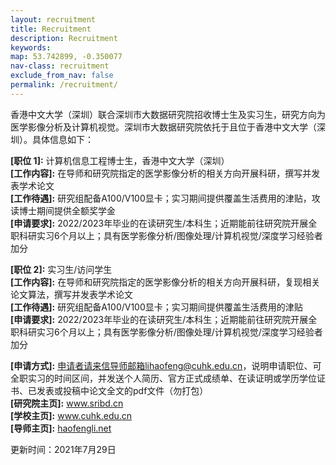 ```yaml
---
layout: recruitment
title: Recruitment
description: Recruitment
keywords:
map: 53.742899, -0.350077
nav-class: recruitment
exclude_from_nav: false
permalink: /recruitment/
---
```

香港中文大学（深圳）联合深圳市大数据研究院招收博士生及实习生，研究方向为医学影像分析及计算机视觉。深圳市大数据研究院依托于且位于香港中文大学（深圳）。具体信息如下：

<b>[职位 1]:</b> 计算机信息工程博士生，香港中文大学（深圳）<br>
<b>[工作内容]:</b> 在导师和研究院指定的医学影像分析的相关方向开展科研，撰写并发表学术论文<br>
<b>[工作待遇]:</b> 研究组配备A100/V100显卡；实习期间提供覆盖生活费用的津贴，攻读博士期间提供全额奖学金<br>
<b>[申请要求]:</b> 2022/2023年毕业的在读研究生/本科生；近期能前往研究院开展全职科研实习6个月以上；具有医学影像分析/图像处理/计算机视觉/深度学习经验者加分<br>

<b>[职位 2]:</b> 实习生/访问学生<br>
<b>[工作内容]:</b> 在导师和研究院指定的医学影像分析的相关方向开展科研，复现相关论文算法，撰写并发表学术论文<br>
<b>[工作待遇]:</b> 研究组配备A100/V100显卡；实习期间提供覆盖生活费用的津贴<br>
<b>[申请要求]:</b> 2022/2023年毕业的在读研究生/本科生；近期能前往研究院开展全职科研实习6个月以上；具有医学影像分析/图像处理/计算机视觉/深度学习经验者加分<br>

<b>[申请方式]:</b> 申请者请来信导师邮箱lihaofeng@cuhk.edu.cn，说明申请职位、可全职实习的时间区间，并发送个人简历、官方正式成绩单、在读证明或学历学位证书、已发表或投稿中论文全文的pdf文件（勿打包）<br>
<b>[研究院主页]:</b> <a href="http://www.sribd.cn">www.sribd.cn</a><br>
<b>[学校主页]:</b> <a href="https://www.cuhk.edu.cn">www.cuhk.edu.cn</a><br>
<b>[导师主页]:</b> <a href="haofengli.net">haofengli.net</a><br>

更新时间：2021年7月29日



